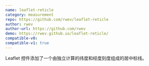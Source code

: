 ```yaml
---
name: leaflet-reticle
category: measurement
repo: https://github.com/rwev/leaflet-reticle
author: rwev
author-url: https://github.com/rwev
demo: https://rwev.github.io/leaflet-reticle/
compatible-v0:
compatible-v1: true
---
```


Leaflet 控件添加了一个由独立计算的纬度和经度刻度组成的居中标线。
